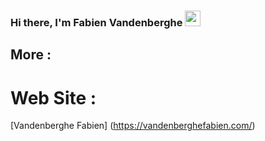 ### Hi there, I'm Fabien Vandenberghe <img src="https://media.giphy.com/media/hvRJCLFzcasrR4ia7z/giphy.gif" width="25px">

## More : 

# Web Site : 

[Vandenberghe Fabien] (https://vandenberghefabien.com/)

[linkedin]: https://www.linkedin.com/in/fabien-vandenberghe/
<!---
BastosFab/BastosFab is a ✨ special ✨ repository because its `README.md` (this file) appears on your GitHub profile.
You can click the Preview link to take a look at your changes.
--->
